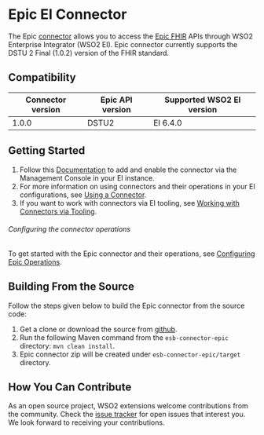 # Epic EI Connector

The Epic [connector](https://docs.wso2.com/display/EI640/Working+with+Connectors) allows you to access the [Epic FHIR](https://open.epic.com/Clinical/Patient) APIs through WSO2 Enterprise Integrator (WSO2 EI). 
Epic connector currently supports the DSTU 2 Final (1.0.2) version of the FHIR standard.

## Compatibility
|      Connector version         | Epic API version    |Supported WSO2 EI version|
| ------------- | -----------|-------|
| 1.0.0    |   DSTU2    | EI 6.4.0 |


## Getting Started

1. Follow this [Documentation](https://docs.wso2.com/display/EI640/Working+with+Connectors+via+the+Management+Console) to add and enable the connector via the Management Console in your EI instance.
2. For more information on using connectors and their operations in your EI configurations, see [Using a Connector](https://docs.wso2.com/display/EI640/Using+a+Connector).
3. If you want to work with connectors via EI tooling, see [Working with Connectors via Tooling](https://docs.wso2.com/display/EI640/Working+with+Connectors+via+Tooling).

###### Configuring the connector operations
To get started with the Epic connector and their operations, see [Configuring Epic Operations](docs/config.md).

## Building From the Source
Follow the steps given below to build the Epic connector from the source code:
1. Get a clone or download the source from [github](https://github.com/wso2-extensions/esb-connector-epic).
2. Run the following Maven command from the `esb-connector-epic` directory: `mvn clean install`.
3. Epic connector zip will be created under `esb-connector-epic/target` directory.

## How You Can Contribute
As an open source project, WSO2 extensions welcome contributions from the community.
Check the [issue tracker](https://github.com/wso2-extensions/esb-connector-epic/issues) for open issues that interest you. We look forward to receiving your contributions.